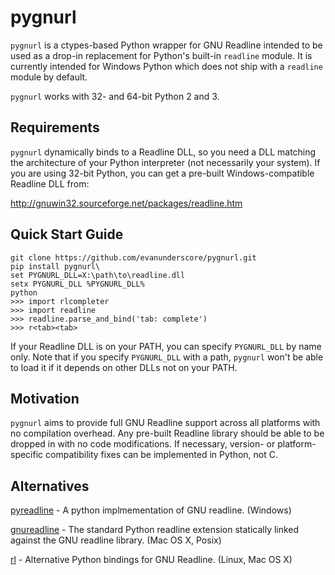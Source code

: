 # pygnurl

`pygnurl` is a ctypes-based Python wrapper for GNU Readline intended to be used
as a drop-in replacement for Python's built-in `readline` module. It is
currently intended for Windows Python which does not ship with a `readline`
module by default.

`pygnurl` works with 32- and 64-bit Python 2 and 3.

## Requirements

`pygnurl` dynamically binds to a Readline DLL, so you need a DLL matching the
architecture of your Python interpreter (not necessarily your system). If you
are using 32-bit Python, you can get a pre-built Windows-compatible Readline
DLL from:

http://gnuwin32.sourceforge.net/packages/readline.htm

## Quick Start Guide

```
git clone https://github.com/evanunderscore/pygnurl.git
pip install pygnurl\
set PYGNURL_DLL=X:\path\to\readline.dll
setx PYGNURL_DLL %PYGNURL_DLL%
python
>>> import rlcompleter
>>> import readline
>>> readline.parse_and_bind('tab: complete')
>>> r<tab><tab>
```

If your Readline DLL is on your PATH, you can specify `PYGNURL_DLL` by name
only. Note that if you specify `PYGNURL_DLL` with a path, `pygnurl` won't be
able to load it if it depends on other DLLs not on your PATH.

## Motivation

`pygnurl` aims to provide full GNU Readline support across all platforms with
no compilation overhead. Any pre-built Readline library should be able to be
dropped in with no code modifications. If necessary, version- or
platform-specific compatibility fixes can be implemented in Python, not C.

## Alternatives

[pyreadline] - A python implmementation of GNU readline. (Windows)

[gnureadline] - The standard Python readline extension statically linked
against the GNU readline library. (Mac OS X, Posix)

[rl] - Alternative Python bindings for GNU Readline. (Linux, Mac OS X)

[pyreadline]: https://pypi.python.org/pypi/pyreadline
[gnureadline]: https://pypi.python.org/pypi/gnureadline
[rl]: https://pypi.python.org/pypi/rl
